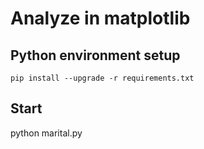 # Analyze in matplotlib

## Python environment setup

```
pip install --upgrade -r requirements.txt
```

## Start

python marital.py

